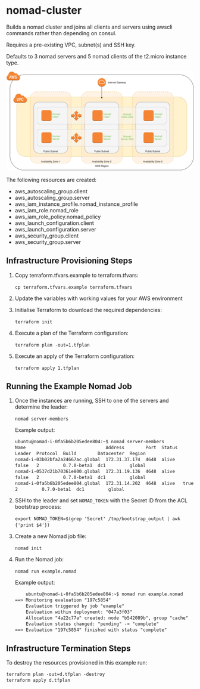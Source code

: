 # nomad-cluster

Builds a nomad cluster and joins all clients and servers using awscli commands
rather than depending on consul.

Requires a pre-existing VPC, subnet(s) and SSH key.

Defaults to 3 nomad servers and 5 nomad clients of the t2.micro instance type.

![Architecture Diagram](nomad-cluster.png "Architecture Diagram")

The following resources are created:

  + aws_autoscaling_group.client
  + aws_autoscaling_group.server
  + aws_iam_instance_profile.nomad_instance_profile
  + aws_iam_role.nomad_role
  + aws_iam_role_policy.nomad_policy
  + aws_launch_configuration.client
  + aws_launch_configuration.server
  + aws_security_group.client
  + aws_security_group.server

## Infrastructure Provisioning Steps

1. Copy terraform.tfvars.example to terraform.tfvars:

    `cp terraform.tfvars.example terraform.tfvars`

1. Update the variables with working values for your AWS environment
1. Initialise Terraform to download the required dependencies:

    `terraform init`

1. Execute a plan of the Terraform configuration:

    `terraform plan -out=1.tfplan`

1. Execute an apply of the Terraform configuration:

    `terraform apply 1.tfplan`

## Running the Example Nomad Job

1. Once the instances are running, SSH to one of the servers and determine the leader:

    `nomad server-members`

    Example output:
    ```
    ubuntu@nomad-i-0fa5b6b205edee804:~$ nomad server-members
    Name                              Address        Port  Status  Leader  Protocol  Build        Datacenter  Region
    nomad-i-03b02bfa2a24667ac.global  172.31.37.174  4648  alive   false   2         0.7.0-beta1  dc1         global
    nomad-i-0537d21b70361e800.global  172.31.19.136  4648  alive   false   2         0.7.0-beta1  dc1         global
    nomad-i-0fa5b6b205edee804.global  172.31.14.202  4648  alive   true    2         0.7.0-beta1  dc1         global
    ```

1. SSH to the leader and set `NOMAD_TOKEN` with the Secret ID from the ACL bootstrap process:

    `export NOMAD_TOKEN=$(grep 'Secret' /tmp/bootstrap_output | awk {'print $4'})`

1. Create a new Nomad job file:

    `nomad init`

1. Run the Nomad job:

    `nomad run example.nomad`

    Example output:
    ```
        ubuntu@nomad-i-0fa5b6b205edee804:~$ nomad run example.nomad
    ==> Monitoring evaluation "197c5854"
        Evaluation triggered by job "example"
        Evaluation within deployment: "047a3f03"
        Allocation "4a22c77a" created: node "b542089b", group "cache"
        Evaluation status changed: "pending" -> "complete"
    ==> Evaluation "197c5854" finished with status "complete"
    ```

## Infrastructure Termination Steps

To destroy the resources provisioned in this example run:

```
terraform plan -out=d.tfplan -destroy
terraform apply d.tfplan
```
